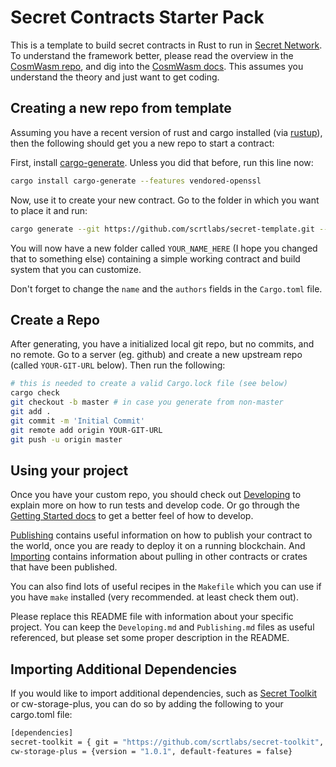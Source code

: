 # Secret Contracts Starter Pack

This is a template to build secret contracts in Rust to run in
[Secret Network](https://github.com/enigmampc/SecretNetwork).
To understand the framework better, please read the overview in the
[CosmWasm repo](https://github.com/CosmWasm/cosmwasm/blob/master/README.md),
and dig into the [CosmWasm docs](https://book.cosmwasm.com/).
This assumes you understand the theory and just want to get coding.

## Creating a new repo from template

Assuming you have a recent version of rust and cargo installed (via [rustup](https://rustup.rs/)),
then the following should get you a new repo to start a contract:

First, install
[cargo-generate](https://github.com/ashleygwilliams/cargo-generate).
Unless you did that before, run this line now:

```sh
cargo install cargo-generate --features vendored-openssl
```

Now, use it to create your new contract.
Go to the folder in which you want to place it and run:

```sh
cargo generate --git https://github.com/scrtlabs/secret-template.git --name YOUR_NAME_HERE
```

You will now have a new folder called `YOUR_NAME_HERE` (I hope you changed that to something else)
containing a simple working contract and build system that you can customize.

Don't forget to change the `name` and the `authors` fields in the `Cargo.toml` file.

## Create a Repo

After generating, you have a initialized local git repo, but no commits, and no remote.
Go to a server (eg. github) and create a new upstream repo (called `YOUR-GIT-URL` below).
Then run the following:

```sh
# this is needed to create a valid Cargo.lock file (see below)
cargo check
git checkout -b master # in case you generate from non-master
git add .
git commit -m 'Initial Commit'
git remote add origin YOUR-GIT-URL
git push -u origin master
```

## Using your project

Once you have your custom repo, you should check out [Developing](./Developing.md) to explain
more on how to run tests and develop code. Or go through the
[Getting Started docs](https://docs.scrt.network/secret-network-documentation/development/getting-started) to get a better feel
of how to develop.

[Publishing](./Publishing.md) contains useful information on how to publish your contract
to the world, once you are ready to deploy it on a running blockchain. And
[Importing](./Importing.md) contains information about pulling in other contracts or crates
that have been published.

You can also find lots of useful recipes in the `Makefile` which you can use
if you have `make` installed (very recommended. at least check them out).

Please replace this README file with information about your specific project. You can keep
the `Developing.md` and `Publishing.md` files as useful referenced, but please set some
proper description in the README.

## Importing Additional Dependencies

If you would like to import additional dependencies, such as [Secret Toolkit](https://github.com/scrtlabs/secret-toolkit) or cw-storage-plus, you can do so by adding the following to your cargo.toml file:

```sh
[dependencies]
secret-toolkit = { git = "https://github.com/scrtlabs/secret-toolkit", tag = "v0.8.0"}
cw-storage-plus = {version = "1.0.1", default-features = false}
```
